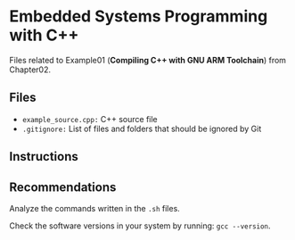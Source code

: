 # Embedded Systems Programming with C++

Files related to Example01 (**Compiling C++ with GNU ARM Toolchain**) from Chapter02.

## Files

* `example_source.cpp:` C++ source file
* `.gitignore:` List of files and folders that should be ignored by Git

## Instructions

## Recommendations

Analyze the commands written in the `.sh` files.

Check the software versions in your system by running: `gcc --version`.

